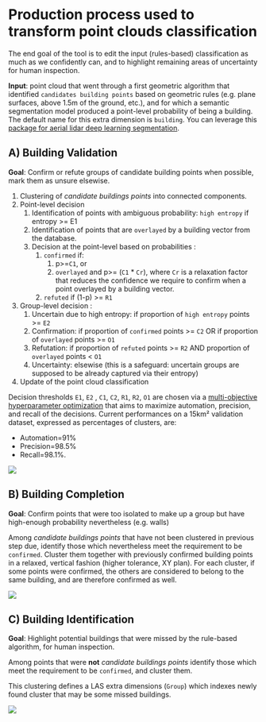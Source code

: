 # Production process used to transform point clouds classification

The end goal of the tool is to edit the input (rules-based) classification as much as we confidently can, and to highlight remaining areas of uncertainty for human inspection.

**Input**: point cloud that went through a first geometric algorithm that identified `candidates building points` based on geometric rules (e.g. plane surfaces, above 1.5m of the ground, etc.), and for which a semantic segmentation model produced a point-level probability of being a building. The default name for this extra dimension is `building`. You can leverage this [package for aerial lidar deep learning segmentation](https://github.com/IGNF/lidar-deep-segmentation).

## A) Building Validation

**Goal**: Confirm or refute groups of candidate building points when possible, mark them as unsure elsewise.

1) Clustering of _candidate buildings points_ into connected components.
2) Point-level decision
   1) Identification of points with ambiguous probability: `high entropy` if entropy >= E1 
   2) Identification of points that are `overlayed` by a building vector from the database.
   3) Decision at the point-level based on probabilities : 
      1) `confirmed` if:
         1) p>=`C1`, or
         2) `overlayed` and p>= (`C1` * `Cr`), where `Cr` is a relaxation factor that reduces the confidence we require to confirm when a point overlayed by a building vector. 
      2) `refuted` if (1-p) >= `R1`
3) Group-level decision :
    1) Uncertain due to high entropy: if proportion of `high entropy` points >=  `E2`
    2) Confirmation: if proportion of `confirmed` points >= `C2` OR if proportion of `overlayed` points >= `O1`
    3) Refutation: if proportion of `refuted` points >= `R2` AND proportion of `overlayed` points < `O1`
    4) Uncertainty: elsewise (this is a safeguard: uncertain groups are supposed to be already captured via their entropy)
4) Update of the point cloud classification

Decision thresholds `E1`, `E2` , `C1`, `C2`, `R1`, `R2`, `O1` are chosen via a [multi-objective hyperparameter optimization](/background/building_validation_optimization.md) that aims to maximize automation, precision, and recall of the decisions. 
Current performances on a 15km² validation dataset, expressed as percentages of clusters, are:
- Automation=91%
- Precision=98.5%
- Recall=98.1%.

![](/img/LidarBati-BuildingValidationM7.1V2.0.png)

## B) Building Completion

**Goal**: Confirm points that were too isolated to make up a group but have high-enough probability nevertheless (e.g. walls)

Among  _candidate buildings points_ that have not been clustered in previous step due, identify those which nevertheless meet the requirement to be `confirmed`.
Cluster them together with previously confirmed building points in a relaxed, vertical fashion (higher tolerance, XY plan).
For each cluster, if some points were confirmed, the others are considered to belong to the same building, and are 
therefore confirmed as well.

![](/img/LidarBati-BuildingCompletion.png)


## C) Building Identification

**Goal**: Highlight potential buildings that were missed by the rule-based algorithm, for human inspection. 

Among points that were **not** _candidate buildings points_ identify those which meet the requirement to be `confirmed`, and cluster them.

This clustering defines a LAS extra dimensions (`Group`) which indexes newly found cluster that may be some missed buildings.

![](/img/LidarBati-BuildingIdentification.png)


